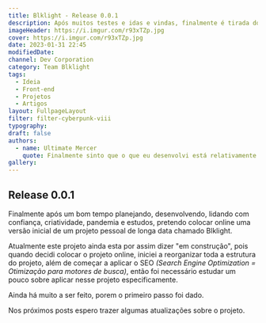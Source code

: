 ```yaml
---
title: Blklight - Release 0.0.1
description: Após muitos testes e idas e vindas, finalmente é tirada do papel e colocada online uma versão do Blklight!
imageHeader: https://i.imgur.com/r93xTZp.jpg
cover: https://i.imgur.com/r93xTZp.jpg
date: 2023-01-31 22:45
modifiedDate:
channel: Dev Corporation
category: Team Blklight
tags:
  - Ideia
  - Front-end
  - Projetos
  - Artigos
layout: FullpageLayout
filter: filter-cyberpunk-viii
typography:
draft: false
authors:
  - name: Ultimate Mercer
    quote: Finalmente sinto que o que eu desenvolvi está relativamente OK, mas agora é seguir aprimorando e evoluindo mais essa ideia!
gallery:
---
```


## Release 0.0.1

Finalmente após um bom tempo planejando, desenvolvendo, lidando com confiança, criatividade, pandemia e estudos, pretendo colocar online uma versão inicial de um projeto pessoal de longa data chamado Blklight.

Atualmente este projeto ainda esta por assim dizer "em construção", pois quando decidi colocar o projeto online, iniciei a reorganizar toda a estrutura do projeto, além de começar a aplicar o SEO _(Search Engine Optimization = Otimização para motores de busca)_, então foi necessário estudar um pouco sobre aplicar nesse projeto especificamente.

Ainda há muito a ser feito, porem o primeiro passo foi dado.

Nos próximos posts espero trazer algumas atualizações sobre o projeto.
